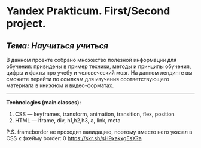 # Yandex Prakticum. First/Second project.
*Тема: Научиться учиться*
----------------------

В данном проекте собрано множество полезной информации для обучения: привидены в пример техники, методы и принципы обучения, цифры и факты про учебу и человеческий мозг. На данном лендинге  вы сможете перейти по ссылкам для изучения соответствующего материала в книжном и видео-форматах.

----------------------
**Technologies (main classes):**
1. CSS — keyframes, transform, animation, transition, flex, position
2. HTML — iframe, div, h1,h2,h3, a, link, meta



P.S. frameborder не проходит валидацию, поэтому вместо него указал в CSS к фкейму border: 0
https://skr.sh/sH9xakxgEsX?a
